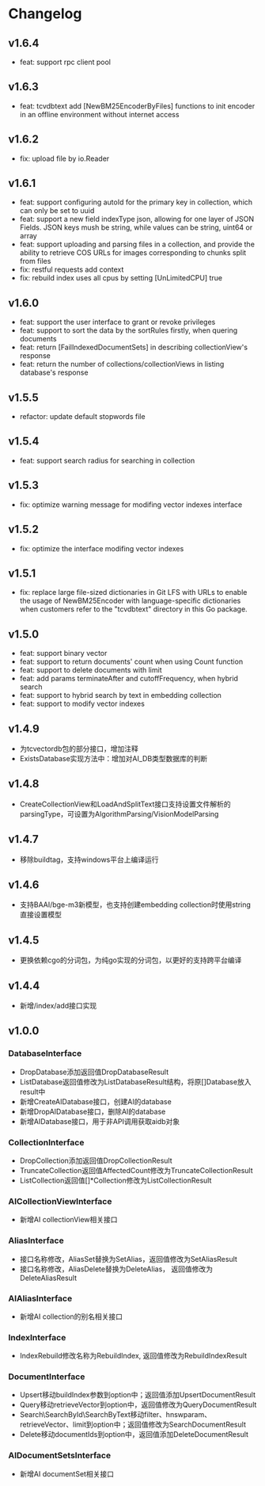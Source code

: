 # Changelog

## v1.6.4
* feat: support rpc client pool

## v1.6.3
* feat: tcvdbtext add [NewBM25EncoderByFiles] functions to init encoder  in an offline environment without internet access

## v1.6.2
* fix: upload file by io.Reader

## v1.6.1
* feat: support configuring autoId for the primary key in collection, which can only be set to uuid
* feat: support a new field indexType json, allowing for one layer of JSON Fields. JSON keys mush be string, while values ​​can be string, uint64 or array
* feat: support uploading and parsing files in a collection, and provide the ability to retrieve COS URLs for images corresponding to chunks split from files
* fix: restful requests add context
* fix: rebuild index uses all cpus by setting [UnLimitedCPU] true

## v1.6.0
* feat: support the user interface to grant or revoke privileges
* feat: support to sort the data by the sortRules firstly, when quering documents
* feat: return [FailIndexedDocumentSets] in describing collectionView's response
* feat: return the number of collections/collectionViews in listing database's response 

## v1.5.5
* refactor: update default stopwords file

## v1.5.4
* feat: support search radius for searching in collection
 
## v1.5.3
* fix: optimize warning message for modifing vector indexes interface

## v1.5.2
* fix: optimize the interface modifing vector indexes 

## v1.5.1
* fix: replace large file-sized dictionaries in Git LFS with URLs to enable the usage of NewBM25Encoder with language-specific dictionaries when customers refer to the "tcvdbtext" directory in this Go package.

## v1.5.0
* feat: support binary vector
* feat: support to return documents' count when using Count function
* feat: support to delete documents with limit
* feat: add params terminateAfter and cutoffFrequency, when hybrid search
* feat: support to hybrid search by text in embedding collection
* feat: support to modify vector indexes

## v1.4.9
* 为tcvectordb包的部分接口，增加注释
* ExistsDatabase实现方法中：增加对AI_DB类型数据库的判断

## v1.4.8
* CreateCollectionView和LoadAndSplitText接口支持设置文件解析的parsingType，可设置为AlgorithmParsing/VisionModelParsing

## v1.4.7
* 移除buildtag，支持windows平台上编译运行

## v1.4.6
* 支持BAAI/bge-m3新模型，也支持创建embedding collection时使用string直接设置模型

## v1.4.5
* 更换依赖cgo的分词包，为纯go实现的分词包，以更好的支持跨平台编译

## v1.4.4
* 新增/index/add接口实现

## v1.0.0

### DatabaseInterface
* DropDatabase添加返回值DropDatabaseResult
* ListDatabase返回值修改为ListDatabaseResult结构，将原[]Database放入result中
* 新增CreateAIDatabase接口，创建AI的database
* 新增DropAIDatabase接口，删除AI的database
* 新增AIDatabase接口，用于非API调用获取aidb对象

### CollectionInterface
* DropCollection添加返回值DropCollectionResult
* TruncateCollection返回值AffectedCount修改为TruncateCollectionResult
* ListCollection返回值[]*Collection修改为ListCollectionResult

### AICollectionViewInterface
* 新增AI collectionView相关接口

### AliasInterface
* 接口名称修改，AliasSet替换为SetAlias，返回值修改为SetAliasResult
* 接口名称修改，AliasDelete替换为DeleteAlias， 返回值修改为DeleteAliasResult

### AIAliasInterface
* 新增AI collection的别名相关接口

### IndexInterface
* IndexRebuild修改名称为RebuildIndex, 返回值修改为RebuildIndexResult

### DocumentInterface
* Upsert移动buildIndex参数到option中；返回值添加UpsertDocumentResult
* Query移动retrieveVector到option中，返回值修改为QueryDocumentResult
* Search\SearchById\SearchByText移动filter、hnswparam、retrieveVector、limit到option中；返回值修改为SearchDocumentResult
* Delete移动documentIds到option中，返回值添加DeleteDocumentResult

### AIDocumentSetsInterface
* 新增AI documentSet相关接口